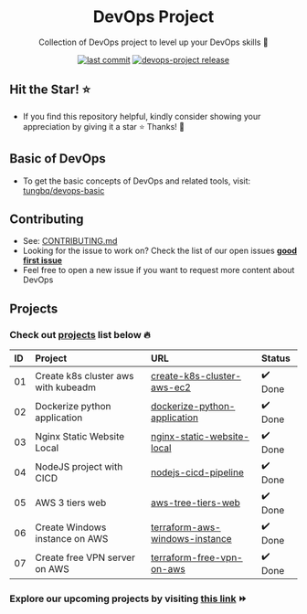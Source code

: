 <h1 align="center">DevOps Project</h1>

<p align="center">Collection of DevOps project to level up your DevOps skills 💝</p>
<p align="center">
  <a href="https://img.shields.io/github/last-commit/tungbq/devops-project/main"><img alt="last commit" src="https://img.shields.io/github/last-commit/tungbq/devops-project/main" /></a>
  <a href="https://github.com/tungbq/devops-project/releases"><img alt="devops-project release" src="https://img.shields.io/github/release/tungbq/devops-project.svg" /></a>
</p>

## Hit the Star! ⭐

- If you find this repository helpful, kindly consider showing your appreciation by giving it a star ⭐ Thanks! 💖

## Basic of DevOps

- To get the basic concepts of DevOps and related tools, visit: [tungbq/devops-basic](https://github.com/tungbq/devops-basic)

## Contributing

- See: [CONTRIBUTING.md](./CONTRIBUTING.md)
- Looking for the issue to work on? Check the list of our open issues [**good first issue**](https://github.com/tungbq/devops-project/issues?q=is%3Aissue+is%3Aopen+label%3A%22good+first+issue%22)
- Feel free to open a new issue if you want to request more content about DevOps

## Projects

### Check out [projects](./projects/) list below 🔥

| ID  | Project                             | URL                                                                          | Status  |
| :-- | :---------------------------------- | :--------------------------------------------------------------------------- | :------ |
| 01  | Create k8s cluster aws with kubeadm | [create-k8s-cluster-aws-ec2](./projects/create-k8s-cluster-aws-ec2/)         | ✔️ Done |
| 02  | Dockerize python application        | [dockerize-python-application](./projects/dockerize-python-application/)     | ✔️ Done |
| 03  | Nginx Static Website Local          | [nginx-static-website-local](./projects/nginx-static-website-local/)         | ✔️ Done |
| 04  | NodeJS project with CICD            | [nodejs-cicd-pipeline](./projects/nodejs-cicd-pipeline/)                     | ✔️ Done |
| 05  | AWS 3 tiers web                     | [aws-tree-tiers-web](./projects/aws-tree-tiers-web/)                         | ✔️ Done |
| 06  | Create Windows instance on AWS      | [terraform-aws-windows-instance](./projects/terraform-aws-windows-instance/) | ✔️ Done |
| 07  | Create free VPN server on AWS       | [terraform-free-vpn-on-aws](./projects/terraform-free-vpn-on-aws/)                     | ✔️ Done |

### Explore our upcoming projects by visiting [this link](https://github.com/tungbq/devops-project/issues?q=is%3Aissue+is%3Aopen+label%3Aproject) ⏩
